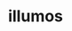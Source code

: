 ---
blog: http://blog.illumos.org/
codehost: https://github.com/illumos
guide: https://wiki.illumos.org/display/illumos/The+illumos+Logo
logohandle: illumos
sort: illumos
title: illumos
website: http://www.illumos.org/
---